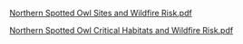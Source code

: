
[Northern Spotted Owl Sites and Wildfire Risk.pdf](https://github.com/user-attachments/files/18087174/Northern.Spotted.Owl.Sites.and.Wildfire.Risk.pdf)

[Northern Spotted Owl Critical Habitats and Wildfire Risk.pdf](https://github.com/user-attachments/files/18087173/Northern.Spotted.Owl.Critical.Habitats.and.Wildfire.Risk.pdf)
